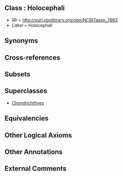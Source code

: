 
## Class : Holocephali

 * *IRI* = http://purl.obolibrary.org/obo/NCBITaxon_7863
 * *Label* = Holocephali

## Synonyms


## Cross-references


## Subsets


## Superclasses

 * [Chondrichthyes](../../NCBITaxon/77/NCBITaxon_7777.md)

## Equivalencies


## Other Logical Axioms


## Other Annotations


## External Comments

